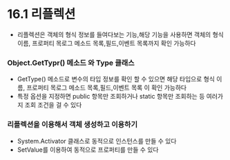 # 16.1 리플렉션
* 리플렉션은 객체의 형식 정보를 들여다보는 기능,해당 기능을 사용하면 객체의 형식 이름, 프로퍼티 목로그 메소드 목록,필드,이벤트 목록까지 확인 가능하다

### Object.GetTypr() 메소드 와 Type 클래스
* GetType() 메소드로 변수의 타입 정보를 확인 할 수 있으면 해당 타입으로 형식 이름, 프로퍼티 목로그 메소드 목록,필드,이벤트 목록 이 확인 가능하다
* 특정 옵션을 지정하면 public 항목만 조회하거나 static 항목만 조회하는 등 여러가지 조회 조건을 걸 수 있다

### 리플렉션을 이용해서 객체 생성하고 이용하기
* System.Activator 클래스로  동적으로 인스턴스를 만들 수 있다
* SetValue를 이용하여 동적으로 프로퍼티를 만들 수 있다

